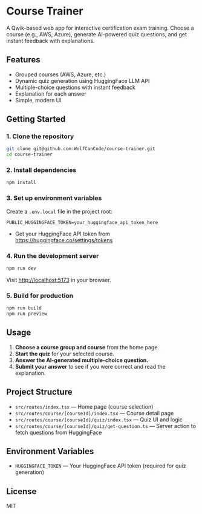 # Course Trainer

A Qwik-based web app for interactive certification exam training. Choose a course (e.g., AWS, Azure), generate AI-powered quiz questions, and get instant feedback with explanations.

## Features
- Grouped courses (AWS, Azure, etc.)
- Dynamic quiz generation using HuggingFace LLM API
- Multiple-choice questions with instant feedback
- Explanation for each answer
- Simple, modern UI

## Getting Started

### 1. Clone the repository
```bash
git clone git@github.com:WolfCanCode/course-trainer.git
cd course-trainer
```

### 2. Install dependencies
```bash
npm install
```

### 3. Set up environment variables
Create a `.env.local` file in the project root:
```env
PUBLIC_HUGGINGFACE_TOKEN=your_huggingface_api_token_here
```
- Get your HuggingFace API token from https://huggingface.co/settings/tokens

### 4. Run the development server
```bash
npm run dev
```
Visit [http://localhost:5173](http://localhost:5173) in your browser.

### 5. Build for production
```bash
npm run build
npm run preview
```

## Usage
1. **Choose a course group and course** from the home page.
2. **Start the quiz** for your selected course.
3. **Answer the AI-generated multiple-choice question.**
4. **Submit your answer** to see if you were correct and read the explanation.

## Project Structure
- `src/routes/index.tsx` — Home page (course selection)
- `src/routes/course/[courseId]/index.tsx` — Course detail page
- `src/routes/course/[courseId]/quiz/index.tsx` — Quiz UI and logic
- `src/routes/course/[courseId]/quiz/get-question.ts` — Server action to fetch questions from HuggingFace

## Environment Variables
- `HUGGINGFACE_TOKEN` — Your HuggingFace API token (required for quiz generation)

## License
MIT
